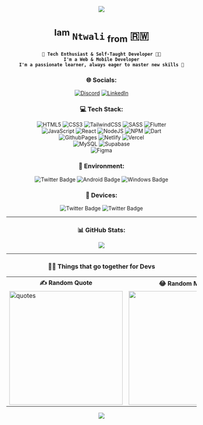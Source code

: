 <p align="center">
  <img src="https://capsule-render.vercel.app/api?text=Hello!👋&fontSize=50&fontColor=00BBFF&animation=fadeIn&type=waving&color=gradient&height=150&section=header"/>
</p>

<div align='center'>

# <sup>Iam</sup> **`Ntwali`** <sub>from</sub> 🇷🇼

**`🚀 Tech Enthusiast & Self-Taught Developer 👨‍💻`** <br/>
**`I'm a Web & Mobile Developer`**<br/>
**`I'm a passionate learner, always eager to master new skills 💯`**

### 🌐 Socials:

[![Discord](https://img.shields.io/badge/Discord-5865f2.svg?logo=discord&logoColor=white)](https://discord.com/channels/iam-ntwali) [![LinkedIn](https://img.shields.io/badge/LinkedIn-%230077B5.svg?logo=linkedin&logoColor=white)](https://linkedin.com/in/Iam-Ntwali)

### 💻 Tech Stack:

![HTML5](https://img.shields.io/badge/HTML5-%23F24E1E.svg?style=plastic&logo=html5&logoColor=white) ![CSS3](https://img.shields.io/badge/CSS3-%231572B6.svg?style=plastic&logo=css3&logoColor=white) ![TailwindCSS](https://img.shields.io/badge/tailwindCSS-%2338B2AC.svg?style=plastic&logo=tailwind-css&logoColor=white) ![SASS](https://img.shields.io/badge/SASS-hotpink.svg?style=plastic&logo=SASS&logoColor=white) ![Flutter](https://img.shields.io/badge/Flutter-%2302569B.svg?style=plastic&logo=Flutter&logoColor=white) <br/>
![JavaScript](https://img.shields.io/badge/JavaScript-%23323330.svg?style=plastic&logo=javascript&logoColor=%23F7DF1E) ![React](https://img.shields.io/badge/React-%2320232a.svg?style=plastic&logo=react&logoColor=%2361DAFB) ![NodeJS](https://img.shields.io/badge/Node.js-6DA55F?style=plastic&logo=node.js&logoColor=white) ![NPM](https://img.shields.io/badge/NPM-%23CB3837.svg?style=plastic&logo=npm&logoColor=white) ![Dart](https://img.shields.io/badge/Dart-%230175C2.svg?style=plastic&logo=dart&logoColor=white) <br/>
![GithubPages](https://img.shields.io/badge/Github-121013?style=plastic&logo=github&logoColor=white) ![Netlify](https://img.shields.io/badge/Netlify-%23000000.svg?style=plastic&logo=netlify&logoColor=#00C7B7) ![Vercel](https://img.shields.io/badge/Vercel-%23000000.svg?style=plastic&logo=vercel&logoColor=white) <br/>
![MySQL](https://img.shields.io/badge/mySQL-%2300000f.svg?style=plastic&logo=mysql&logoColor=white) ![Supabase](https://img.shields.io/badge/Supabase-3ECF8E?style=plastic&logo=supabase&logoColor=white) <br/>
![Figma](https://img.shields.io/badge/Figma-%23F24E1E.svg?style=plastic&logo=figma&logoColor=white)

### 🛝 Environment:

<img src="https://img.shields.io/badge/Fedora-blue?style=for-the-badge&logo=fedora&logoColor=white" alt="Twitter Badge"/> <img src="https://img.shields.io/badge/Android-00c000?style=for-the-badge&logo=android&logoColor=white" alt="Android Badge"/> <img src="https://img.shields.io/badge/windows-00BBFF?style=for-the-badge&logo=windows&logoColor=white" alt="Windows Badge"/>

### 📲 Devices:

<img src="https://img.shields.io/badge/- pixel📱-red?style=for-the-badge&logo=google&logoColor=white" alt="Twitter Badge"/>
<img src="https://img.shields.io/badge/ Elitebook 💻 -blue?style=for-the-badge&logo=hp&logoColor=white" alt="Twitter Badge"/>

---

### 📊 GitHub Stats:

<!--
![](https://github-readme-stats.vercel.app/api?username=Iam-Ntwali&theme=dracula&hide_border=true&include_all_commits=true&count_private=true)<br/> -->

![](https://github-readme-stats.vercel.app/api/top-langs/?username=Iam-Ntwali&theme=dracula&hide_border=true&include_all_commits=true&count_private=true&layout=compact)<br/>

<!-- ![](https://github-readme-streak-stats.herokuapp.com/?user=Iam-Ntwali&theme=dracula&hide_border=true) -->

---

### 🤝🏾 Things that go together for Devs

<table border = '0'>
  <tr>
    <th>✍️ Random Quote</th>
    <th>😂 Random Meme</th>
  </tr>
  <tr>
    <td>
       <img src="https://quotes-github-readme.vercel.app/api?type=vertical&theme=radical" alt="quotes"
       height="300"
      />
    </td>
    <td>
      <img
        src='https://randommeme-five.vercel.app/'
        alt=""
        height="300"
      />
    </td>
  </tr>
</table>

<p align="center">
  <img src="https://capsule-render.vercel.app/api?animation=fadeIn&type=waving&color=gradient&height=150&section=footer"/>
</p>
